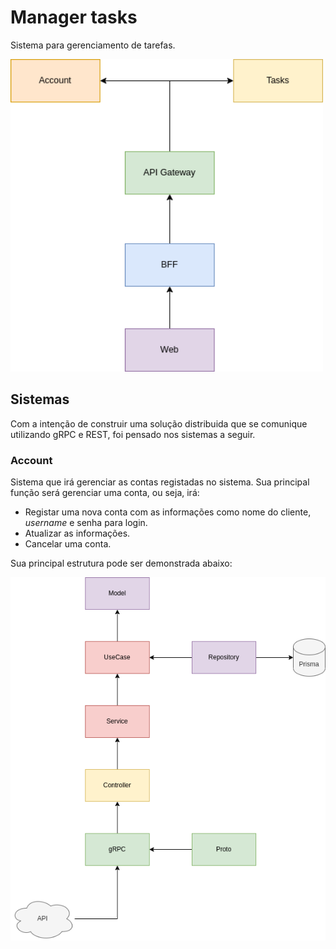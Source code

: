 # Manager tasks

Sistema para gerenciamento de tarefas.

<img src="./docs/global-arch.png" style="width:500px;height:500px;">

## Sistemas

Com a intenção de construir uma solução distribuida que se comunique utilizando gRPC e REST, foi pensado nos sistemas a seguir.

### Account

Sistema que irá gerenciar as contas registadas no sistema. Sua principal função será gerenciar uma conta, ou seja, irá:

- Registar uma nova conta com as informações como nome do cliente, _username_ e senha para login.
- Atualizar as informações.
- Cancelar uma conta.

Sua principal estrutura pode ser demonstrada abaixo:

<img src="./docs/account-arch.png">
